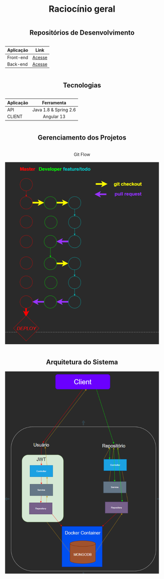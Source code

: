 <div style="display:flex; justify-content:center; align-items:center; flex-direction: column;">

# Raciocínio geral

## Repositórios de Desenvolvimento

| Aplicação              |      Link          |
| :-------------------- | :-----------------------: |
| Front-end        |      <a href="https://github.com/pedroluiznogueira/sps-api">Acesse</a>        |
|   Back-end|     <a href="https://github.com/pedroluiznogueira/sps-ng">Acesse</a>          |

## Tecnologias

| Aplicação              |      Ferramenta          |
| :-------------------- | :-----------------------: |
| API        |      Java 1.8 & Spring 2.6           |
|   CLIENT|     Angular 13          |

## Gerenciamento dos Projetos
<br>
    Git Flow
<br>
<br>

<img src="architecture\gitflow\gitflow.png">

<br>

## Arquitetura do Sistema

<img src="architecture\diagram\architecture.png">

</div>
